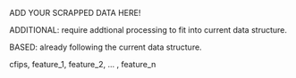 ADD YOUR SCRAPPED DATA HERE!

ADDITIONAL: require addtional processing to fit into current data structure.

BASED: already following the current data structure.

cfips, feature_1, feature_2, ... , feature_n